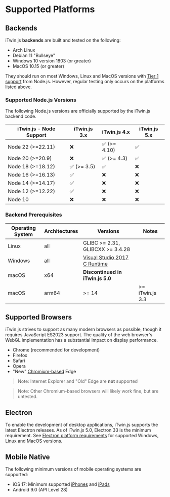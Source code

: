# Supported Platforms

## Backends

iTwin.js **backends** are built and tested on the following:

- Arch Linux
- Debian 11 "Bullseye"
- Windows 10 version 1803 (or greater)
- MacOS 10.15 (or greater)

They should run on most Windows, Linux and MacOS versions with [Tier 1 support](https://github.com/nodejs/node/blob/master/BUILDING.md#platform-list) from Node.js. However, regular testing only occurs on the platforms listed above.

### Supported Node.js Versions

The following Node.js versions are officially supported by the iTwin.js backend code.

| iTwin.js - Node Support | iTwin.js 3.x | iTwin.js 4.x | iTwin.js 5.x |
| ----------------------- | ------------ | ------------ | ------------ |
| Node 22 (>=22.11)       | ❌           | ✅ (>= 4.10) | ✅          |
| Node 20 (>=20.9)        | ❌           | ✅ (>= 4.3)  | ✅          |
| Node 18 (>=18.12)       | ✅ (>= 3.5)  | ✅           | ❌          |
| Node 16 (>=16.13)       | ✅           | ❌           | ❌          |
| Node 14 (>=14.17)       | ✅           | ❌           | ❌          |
| Node 12 (>=12.22)       | ✅           | ❌           | ❌          |
| Node 10                 | ❌           | ❌           | ❌          |

### Backend Prerequisites

| Operating System | Architectures | Versions                                                                                                           | Notes           |
| ---------------- | ------------- | ------------------------------------------------------------------------------------------------------------------ | --------------- |
| Linux            | all           | GLIBC >= 2.31, GLIBCXX >= 3.4.28                                                                                   |                 |
| Windows          | all           | [Visual Studio 2017 C Runtime](https://support.microsoft.com/help/2977003/the-latest-supported-visual-c-downloads) |                 |
| macOS            | x64           | **Discontinued in iTwin.js 5.0**                                                                                                  |                 |
| macOS            | arm64         | >= 14                                                                                                              | >= iTwin.js 3.3 |

## Supported Browsers

iTwin.js strives to support as many modern browsers as possible, though it requires JavaScript ES2023 support. The quality of the web browser's WebGL implementation has a substantial impact on display performance.

- Chrome (recommended for development)
- Firefox
- Safari
- Opera
- "New" [Chromium-based](https://www.microsoft.com/edge) Edge

> Note: Internet Explorer and "Old" Edge are **not** supported

> Note: Other Chromium-based browsers will likely work fine, but are untested.

## Electron

To enable the development of desktop applications, iTwin.js supports the latest Electron releases. As of iTwin.js 5.0, Electron 33 is the minimum requirement. See [Electron platform requirements](https://github.com/electron/electron/#platform-support) for supported Windows, Linux and MacOS versions.

## Mobile Native

The following minimum versions of mobile operating systems are supported:

- iOS 17: Minimum supported [iPhones](https://support.apple.com/guide/iphone/supported-models-iphe3fa5df43/17.0/ios/17.0) and [iPads](https://support.apple.com/guide/ipad/supported-models-ipad213a25b2/17.0/ipados/17.0)
- Android 9.0 (API Level 28)
